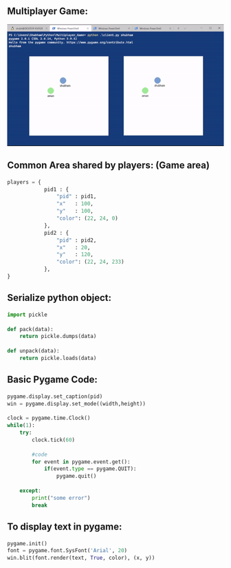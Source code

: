 Multiplayer Game:
-----------------
![Game gif](game.gif)

Common Area shared by players: (Game area)
------------------------------
```python
players = {
			pid1 : {
				"pid" : pid1,
				"x"   : 100,
				"y"   : 100,
				"color": (22, 24, 0)
			},
			pid2 : {
				"pid" : pid2,
				"x"   : 20,
				"y"   : 120,
				"color": (22, 24, 233)
			},
}
```

Serialize python object:
------------------------
```python
import pickle

def pack(data):
	return pickle.dumps(data)

def unpack(data):
	return pickle.loads(data)
```

Basic Pygame Code:
------------------
```python
pygame.display.set_caption(pid)
win = pygame.display.set_mode((width,height))

clock = pygame.time.Clock()
while(1):
	try:
		clock.tick(60)
		
		#code
		for event in pygame.event.get():
			if(event.type == pygame.QUIT):
				pygame.quit()
				
	except:
		print("some error")
		break
```


To display text in pygame:
--------------------------
```python
pygame.init()
font = pygame.font.SysFont('Arial', 20)
win.blit(font.render(text, True, color), (x, y))
```